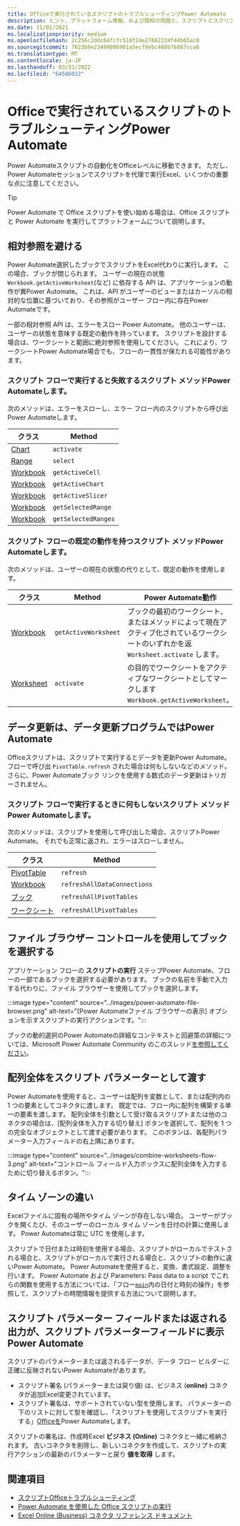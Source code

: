 ```yaml
---
title: Officeで実行されているスクリプトのトラブルシューティングPower Automate
description: ヒント、プラットフォーム情報、および既知の問題と、スクリプトとスクリプトのOffice統合Power Automate。
ms.date: 11/01/2021
ms.localizationpriority: medium
ms.openlocfilehash: 2c256c2ddc64fcfc510f24e27662234f44b65ac0
ms.sourcegitcommit: 7023b9e23499806901a5ecf8ebc460b76887cca6
ms.translationtype: MT
ms.contentlocale: ja-JP
ms.lasthandoff: 03/31/2022
ms.locfileid: "64586032"
---
```

# <a name="troubleshoot-office-scripts-running-in-power-automate"></a>Officeで実行されているスクリプトのトラブルシューティングPower Automate

Power Automateスクリプトの自動化をOfficeレベルに移動できます。 ただし、Power Automateセッションでスクリプトを代理で実行Excel、いくつかの重要な点に注意してください。

> [!TIP]
> Power Automate で Office スクリプトを使い始める場合は、Office スクリプトと Power Automate を実行してプラットフォームについて説明します[](../develop/power-automate-integration.md)。

## <a name="avoid-relative-references"></a>相対参照を避ける

Power Automate選択したブックでスクリプトをExcel代わりに実行します。 この場合、ブックが閉じられます。 ユーザーの現在の状態 `Workbook.getActiveWorksheet`(など) に依存する API は、アプリケーションの動作が異Power Automate。 これは、API がユーザーのビューまたはカーソルの相対的な位置に基づいており、その参照がユーザー フロー内に存在Power Automateです。

一部の相対参照 API は、エラーをスロー Power Automate。 他のユーザーは、ユーザーの状態を意味する既定の動作を持っています。 スクリプトを設計する場合は、ワークシートと範囲に絶対参照を使用してください。 これにより、ワークシートPower Automate場合でも、フローの一貫性が保たれる可能性があります。

### <a name="script-methods-that-fail-when-run-in-power-automate-flows"></a>スクリプト フローで実行すると失敗するスクリプト メソッドPower Automateします。

次のメソッドは、エラーをスローし、エラー フロー内のスクリプトから呼び出Power Automateします。

| クラス | Method |
|--|--|
| [Chart](/javascript/api/office-scripts/excelscript/excelscript.chart) | `activate` |
| [Range](/javascript/api/office-scripts/excelscript/excelscript.range) | `select` |
| [Workbook](/javascript/api/office-scripts/excelscript/excelscript.workbook) | `getActiveCell` |
| [Workbook](/javascript/api/office-scripts/excelscript/excelscript.workbook) | `getActiveChart` |
| [Workbook](/javascript/api/office-scripts/excelscript/excelscript.workbook) | `getActiveSlicer` |
| [Workbook](/javascript/api/office-scripts/excelscript/excelscript.workbook) | `getSelectedRange` |
| [Workbook](/javascript/api/office-scripts/excelscript/excelscript.workbook) | `getSelectedRanges` |

### <a name="script-methods-with-a-default-behavior-in-power-automate-flows"></a>スクリプト フローの既定の動作を持つスクリプト メソッドPower Automateします。

次のメソッドは、ユーザーの現在の状態の代りとして、既定の動作を使用します。

| クラス | Method | Power Automate動作 |
|--|--|--|
| [Workbook](/javascript/api/office-scripts/excelscript/excelscript.workbook) | `getActiveWorksheet` | ブックの最初のワークシート、またはメソッドによって現在アクティブ化されているワークシートのいずれかを返 `Worksheet.activate` します。 |
| [Worksheet](/javascript/api/office-scripts/excelscript/excelscript.worksheet) | `activate` | の目的でワークシートをアクティブなワークシートとしてマークします `Workbook.getActiveWorksheet`。 |

## <a name="data-refresh-not-supported-in-power-automate"></a>データ更新は、データ更新プログラムではPower Automate

Officeスクリプトは、スクリプトで実行するとデータを更新Power Automate。 フローで呼び出 `PivotTable.refresh` された場合は何もしないなどのメソッド。 さらに、Power Automateブック リンクを使用する数式のデータ更新はトリガーされません。

### <a name="script-methods-that-do-nothing-when-run-in-power-automate-flows"></a>スクリプト フローで実行するときに何もしないスクリプト メソッドPower Automateします。

次のメソッドは、スクリプトを使用して呼び出した場合、スクリプトPower Automate。 それでも正常に返され、エラーはスローしません。

| クラス | Method |
|--|--|
| [PivotTable](/javascript/api/office-scripts/excelscript/excelscript.pivottable) | `refresh` |
| [Workbook](/javascript/api/office-scripts/excelscript/excelscript.workbook) | `refreshAllDataConnections` |
| [ブック](/javascript/api/office-scripts/excelscript/excelscript.workbook) | `refreshAllPivotTables` |
| [ワークシート](/javascript/api/office-scripts/excelscript/excelscript.worksheet) | `refreshAllPivotTables` |

## <a name="select-workbooks-with-the-file-browser-control"></a>ファイル ブラウザー コントロールを使用してブックを選択する

アプリケーション フローの **スクリプトの実行** ステップPower Automate、フローの一部であるブックを選択する必要があります。 ブックの名前を手動で入力する代わりに、ファイル ブラウザーを使用してブックを選択します。

:::image type="content" source="../images/power-automate-file-browser.png" alt-text="[Power Automateファイル ブラウザーの表示] オプションを示すスクリプトの実行アクションです。":::

ブックの動的選択のPower Automateの詳細なコンテキストと回避策の詳細については、Microsoft Power Automate Community のこのスレッド[を参照してください](https://powerusers.microsoft.com/t5/Power-Automate-Ideas/Allow-for-dynamic-quot-file-quot-value-for-excel-quot-get-a-row/idi-p/103091#)。

## <a name="pass-entire-arrays-as-script-parameters"></a>配列全体をスクリプト パラメーターとして渡す

Power Automateを使用すると、ユーザーは配列を変数として、または配列内の 1 つの要素としてコネクタに渡します。 既定では、フロー内に配列を構築する単一の要素を渡します。 配列全体を引数として受け取るスクリプトまたは他のコネクタの場合は、[配列全体を入力する切り替え] ボタンを選択して、配列を 1 つの完全なオブジェクトとして渡す必要があります。 このボタンは、各配列パラメーター入力フィールドの右上隅にあります。

:::image type="content" source="../images/combine-worksheets-flow-3.png" alt-text="コントロール フィールド入力ボックスに配列全体を入力するために切り替えるボタン。":::

## <a name="time-zone-differences"></a>タイム ゾーンの違い

Excelファイルに固有の場所やタイム ゾーンが存在しない場合。 ユーザーがブックを開くたび、そのユーザーのローカル タイム ゾーンを日付の計算に使用します。 Power Automateは常に UTC を使用します。

スクリプトで日付または時刻を使用する場合、スクリプトがローカルでテストされる場合と、スクリプトがローカルで実行される場合と、スクリプトの動作に違いPower Automate。 Power Automateを使用すると、変換、書式設定、調整を行います。 Power Automate [](https://flow.microsoft.com/blog/working-with-dates-and-times/) および Parameters: Pass data to a script でこれらの関数を使用する方法については、「フロー[`main`](../develop/power-automate-integration.md#main-parameters-pass-data-to-a-script)内の日付と時刻の操作」を参照して、スクリプトの時間情報を提供する方法について説明します。

## <a name="script-parameter-fields-or-returned-output-not-appearing-in-power-automate"></a>スクリプト パラメーター フィールドまたは返される出力が、スクリプト パラメーターフィールドに表示Power Automate

スクリプトのパラメーターまたは返されるデータが、データ フロー ビルダーに正確に反映されないPower Automateがあります。

- スクリプト署名 (パラメーターまたは戻り値) は、ビジネス (**online)** コネクタが追加Excel変更されています。
- スクリプト署名は、サポートされていない型を使用します。 パラメーターの下のリストに対して[](../develop/power-automate-integration.md#main-parameters-pass-data-to-a-script)型を[](../develop/power-automate-integration.md#return-data-from-a-script)確認し、「スクリプトを使用してスクリプトを実行する」[Officeを](../develop/power-automate-integration.md)Power Automateします。

スクリプトの署名は、作成時Excel **ビジネス (Online)** コネクタと一緒に格納されます。 古いコネクタを削除し、新しいコネクタを作成して、スクリプトの実行アクションの最新のパラメーターと戻り **値を取得** します。

## <a name="see-also"></a>関連項目

- [スクリプトOfficeトラブルシューティング](troubleshooting.md)
- [Power Automate を使用した Office スクリプトの実行](../develop/power-automate-integration.md)
- [Excel Online (Business) コネクタ リファレンス ドキュメント](/connectors/excelonlinebusiness/)
